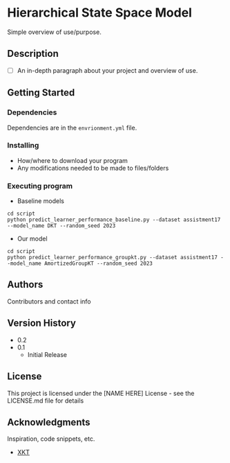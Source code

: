 # Hierarchical State Space Model 

Simple overview of use/purpose.

## Description 
- [ ] An in-depth paragraph about your project and overview of use.

## Getting Started

### Dependencies

Dependencies are in the `envrionment.yml` file.  

### Installing

* How/where to download your program
* Any modifications needed to be made to files/folders

### Executing program

* Baseline models
```
cd script
python predict_learner_performance_baseline.py --dataset assistment17 --model_name DKT --random_seed 2023
```

* Our model
```
cd script
python predict_learner_performance_groupkt.py --dataset assistment17 --model_name AmortizedGroupKT --random_seed 2023
```


## Authors

Contributors and contact info


## Version History

* 0.2  
* 0.1
    * Initial Release

## License

This project is licensed under the [NAME HERE] License - see the LICENSE.md file for details

## Acknowledgments

Inspiration, code snippets, etc.
* [XKT](https://github.com/tswsxk/XKT)